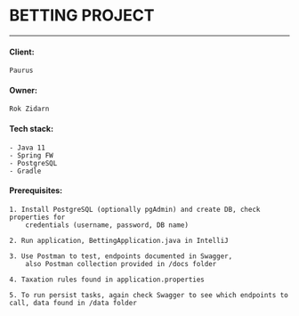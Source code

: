 # BETTING PROJECT
__________________

#### Client:
    Paurus
#### Owner:
    Rok Zidarn

#### Tech stack:

    - Java 11
    - Spring FW
    - PostgreSQL
    - Gradle

#### Prerequisites:

    1. Install PostgreSQL (optionally pgAdmin) and create DB, check properties for
        credentials (username, password, DB name)

    2. Run application, BettingApplication.java in IntelliJ

    3. Use Postman to test, endpoints documented in Swagger,
        also Postman collection provided in /docs folder

    4. Taxation rules found in application.properties

    5. To run persist tasks, again check Swagger to see which endpoints to call, data found in /data folder